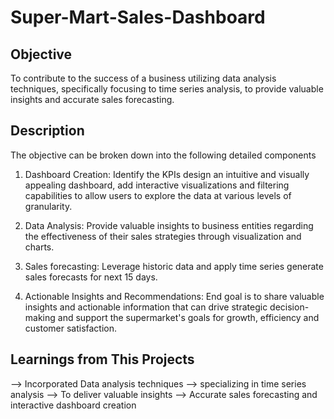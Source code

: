 # Super-Mart-Sales-Dashboard

Objective
--------------
To contribute to the success of a business utilizing data analysis techniques, specifically focusing to time series analysis, to provide valuable insights and accurate sales forecasting.

Description
--------------
The objective can be broken down into the following detailed components

1. Dashboard Creation: Identify the KPIs design an intuitive and visually appealing dashboard, add interactive visualizations and filtering capabilities to allow users to explore the data at various levels of granularity.

2. Data Analysis: Provide valuable insights to business entities regarding the effectiveness of their sales strategies through visualization and charts.

3. Sales forecasting: Leverage historic data and apply time series generate sales forecasts for next 15 days.

4. Actionable Insights and Recommendations: End goal is to share valuable insights and actionable information that can drive strategic decision-making and support the supermarket's goals for growth, efficiency and customer satisfaction.



Learnings from This Projects
-----------------------------
--> Incorporated Data analysis techniques 
--> specializing in time series analysis
--> To deliver valuable insights
--> Accurate sales forecasting and interactive dashboard creation
